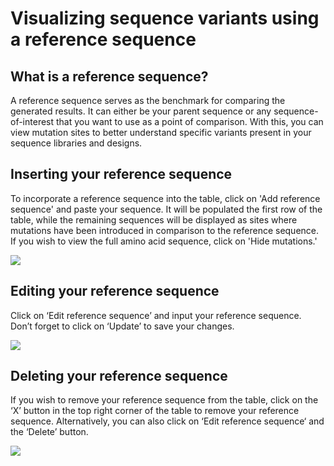 # Visualizing sequence variants using a reference sequence
## What is a reference sequence?
A reference sequence serves as the benchmark for comparing the generated results. It can either be your parent sequence or any sequence-of-interest that you want to use as a point of comparison. With this, you can view mutation sites to better understand specific variants present in your sequence libraries and designs.

## Inserting your reference sequence 
To incorporate a reference sequence into the table, click on 'Add reference sequence' and paste your sequence. It will be populated the first row of the table, while the remaining sequences will be displayed as sites where mutations have been introduced in comparison to the reference sequence. If you wish to view the full amino acid sequence, click on 'Hide mutations.'

![](/main_tutorial_images/ref_seq.gif)

## Editing your reference sequence 
Click on ‘Edit reference sequence’ and input your reference sequence. Don’t forget to click on ‘Update’ to save your changes. 

![](/main_tutorial_images/edit_ref_seq.png)


## Deleting your reference sequence
If you wish to remove your reference sequence from the table, click on the ‘X’ button in the top right corner of the table to remove your reference sequence. Alternatively, you can also click on ‘Edit reference sequence‘ and the ‘Delete’ button.

![](/main_tutorial_images/delete_ref_seq.png)
